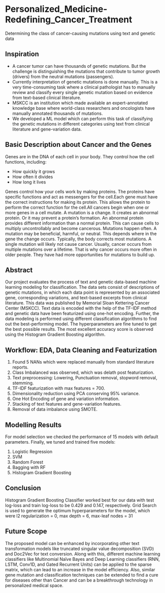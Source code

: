 # Personalized_Medicine-Redefining_Cancer_Treatment
Determining the class of cancer-causing mutations using text and genetic data

## Inspiration
* A cancer tumor can have thousands of genetic mutations. But the challenge is distinguishing the mutations that contribute to tumor growth (drivers) from the neutral mutations (passengers).
* Currently interpretation of genetic mutations is done manually. This is a very time-consuming task where a clinical pathologist has to manually review and classify every single genetic mutation based on evidence from text-based clinical literature.
* MSKCC is an institution which made available an expert-annotated knowledge base where world-class researchers and oncologists have manually annotated thousands of mutations.
* We developed a ML model which can perform this task of classifying the genetic mutations in different categories using text from clinical literature and gene-variation data.


## Basic Description about Cancer and the Genes

Genes are in the DNA of each cell in your body. They control how the cell functions, including:

* How quickly it grows
* How often it divides
* How long it lives

Genes control how your cells work by making proteins. The proteins have specific functions and act as messengers for the cell.Each gene must have the correct instructions for making its protein. This allows the protein to perform the correct function for the cell.All cancers begin when one or more genes in a cell mutate. A mutation is a change. It creates an abnormal protein. Or it may prevent a protein’s formation. An abnormal protein provides different information than a normal protein. This can cause cells to multiply uncontrollably and become cancerous. Mutations happen often. A mutation may be beneficial, harmful, or neutral. This depends where in the gene the change occurs. Typically, the body corrects most mutations. A single mutation will likely not cause cancer. Usually, cancer occurs from multiple mutations over a lifetime. That is why cancer occurs more often in older people. They have had more opportunities for mutations to build up.

## Abstract
Our project evaluates the process of text and genetic data-based machine learning modeling for classification. The data sets consist of descriptions of genetic mutations, in which each data point is represented by an associated gene, corresponding variations, and text-based excerpts from clinical literature. This data was published by Memorial Sloan Kettering Cancer Center (MSKCC). Text data is encoded with the help of the TF-IDF method and genetic data have been featurized using one-hot encoding. Further, the data modeling is performed using different classification algorithms to find out the best-performing model. The hyperparameters are fine tuned to get the best possible results. The most excellent accuracy score is observed using the Histogram Gradient Boosting algorithm.

## Workflow: EDA, Data Cleaning and Featurization
1. Found 5 NANs which were replaced manually from standard literature reports.
2. Class Imbalanced was observed, which was delath post featurization.
3. Text preprocessing: Lowering, Punctuation removal, stopword removal, stemming.
4. TF-IDF featurization with max features = 700.
5. Dimensionality reduction using PCA conserving 95% variance.
6. One Hot Encoding of gene and variation information.
7. Stacking of text features and gene-variation features.
8. Removal of data imbalance using SMOTE.

## Modelling Results
For model selection we checked the performance of 15 models with default parameters.
Finally, we tuned and trained five models:
1. Logistic Regression
2. SVM
3. Random Forest
4. Bagging with RF
5. Histogram Gradient Boosting

## Conclusion
Histogram Gradient Boosting Classifier worked best for our data with test log-loss and train log-loss
to be 0.429 and 0.147, respectively. Grid Search is used to generate the optimum hyperparameters
for the model, which were l2 regularization = 0, max depth = 6, max-leaf nodes = 31

## Future Scope
The proposed model can be enhanced by incorporating other text transformation
models like truncated singular value decomposition (SVD) and Doc2Vec for text conversion. Along
with this, different machine learning classifiers like Multinomial Naïve Bayes and Deep Learning
classifiers (RNN, LSTM, Conv1D, and Gated Recurrent Units) can be applied to the sparse matrix,
which can lead to an increase in the model efficiency. Also, similar gene mutation and classification
techniques can be extended to find a cure for diseases other than Cancer and can be a breakthrough
technology in personalized medical space.




